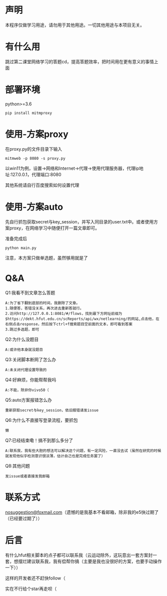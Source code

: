 # 声明

本程序仅做学习用途，请勿用于其他用途。一切其他用途与本项目无关。

# 有什么用

跳过第二课堂网络学习的答题cd，提高答题效率，把时间用在更有意义的事情上面

# 部署环境

python>=3.6

    pip install mitmproxy

# 使用-方案proxy
在proxy.py的文件目录下输入

    mitmweb -p 8080 -s proxy.py

以win11为例，设置->网络和Internet->代理->使用代理服务器，代理ip地址:127.0.0.1，代理端口:8080

其他系统请自行百度搜索如何设置代理
# 使用-方案auto
先自行抓包获取secret与key_session，并写入同目录的user.txt中。或者使用方案proxy，在网络学习中随便打开一篇文章即可。

准备完成后

    python main.py

注意，本方案只做单选题，虽然够用就是了
# Q&A
Q1:我看不到文章怎么答题

    A:为了省下翻到底部的时间，我删除了文章。
    1.随便答，答错没关系，再次进去重新答就行。
    2.访问http://127.0.0.1:8081/#/flows，找到最下方网址前缀为$https://dekt.hfut.edu.cn/scReports/api/wx/netlearning/的网站,点击他，在右侧点击response，然后按下ctrl+f搜索题目空前面的文本，即可看到答案
    3.跳过多选题，即可

Q2:为什么没题目

    A:或许他本身就没题目

Q3:关闭脚本断网了怎么办

    A:未关闭代理设置导致的

Q4:好麻烦，你能帮帮我吗

    A:不能，除非你vivo50（

Q5:auto方案报错怎么办

    重新获取secret与key_session，依旧报错请发issue

Q6:为什么不直接写登录流程，要抓包

    懒

Q7:已经结束嘞！搞不到那么多分了

    A:联系我，我有些大胆的想法可以解决这个问题，有一定风险，一直没去试（虽然在研究的时候就发现他似乎检测意识很淡薄，估计自己也是完成任务罢了）

Q8:其他问题

    发issue或者直接发我邮箱

# 联系方式

nosuggestion@foxmail.com（遗憾的是我基本不看邮箱，除非我的e5快过期了（已经要过期了））

# 后言

有什么hfut相关脚本的点子都可以联系我（云运动除外，这玩意出一套方案封一套，想摆烂建议联系我，我有偿帮你搞（主要是我也没很好的方案，也要手动操作一下））

这样的开发者还不赶快follow（

实在不行给个star再走呗（